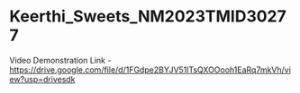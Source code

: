 # Keerthi_Sweets_NM2023TMID30277


Video Demonstration Link - https://drive.google.com/file/d/1FGdpe2BYJV51lTsQXOOooh1EaRq7mkVh/view?usp=drivesdk
